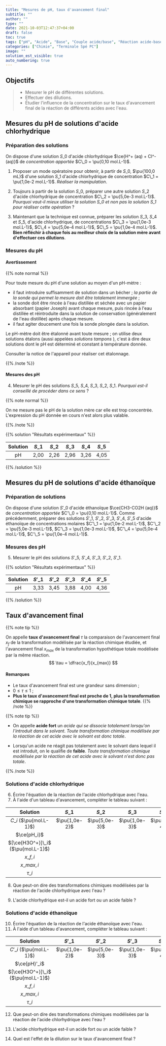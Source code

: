 ```yaml
---
title: "Mesures de pH, taux d'avancement final"
subtitle: ""
author: ""
type: ""
date: 2021-10-03T12:47:37+04:00
draft: false
toc: true
tags: ["pH", "Acide", "Base", "Couple acide/base", "Réaction acide-base","Dilution","Taux d'avancement final"]
categories: ["Chimie", "Terminale Spé PC"]
image: ""
solution_est_visible: true
auto_numbering: true
---
```


## Objectifs

> * Mesurer le pH de différentes solutions.
> * Effectuer des dilutions.
> * Étudier l'influence de la concentration sur le
  taux d'avancement final de la réaction de différents acides avec l'eau.

## Mesures du pH de solutions d'acide chlorhydrique

### Préparation des solutions

On dispose d'une solution $S\_{0}$ d'acide chlorhydrique $\ce{H^+ (aq) + Cl^- (aq)}$ de *concentration apportée*  $C\_0 = \pu{0,10 mol.L-1}$.

1. Proposer un mode opératoire pour obtenir, à partir de $S\_{0}$, $\pu{100,0 mL}$
   d'une solution $S\_{1}$ d'acide chlorhydrique de concentration $C\_1 = \pu{1,0e-2 mol.L-1}$.
   *Réaliser la manipulation*.

1. Toujours à partir de la solution $S\_{0}$, préparer une autre solution
   $S\_{2}$ d'acide chlorhydrique de concentration $C\_2 = \pu{5,0e-3 mol.L-1}$.
   *Pourquoi vaut-il mieux utiliser la
   solution $S\_{0}$ et non pas la solution $S\_{1}$ pour réaliser cette opération*&nbsp;?

1. Maintenant que la technique est connue, préparer les solution $S\_{3}$,
   $S\_{4}$ et $S\_{5}$, d'acide chlorhydrique, de concentrations $C\_3 = \pu{1,0e-3 mol.L-1}$, $C\_4 = \pu{5,0e-4 mol.L-1}$, $C\_5 = \pu{1,0e-4 mol.L-1}$.
   **Bien réfléchir à chaque fois au meilleur choix de la solution mère avant d'effectuer ces dilutions**.

### Mesures du pH

#### Avertissement

{{% note normal %}}

Pour toute mesure du pH d'une solution au moyen d'un pH-mètre :

* il faut introduire suffisamment de solution dans un bécher ; *la partie de
  la sonde qui permet la mesure doit être totalement immergée* ;
* la sonde doit être rincée à l'eau distillée et séchée avec un papier
  absorbant (papier Joseph) avant chaque mesure, puis rincée à l'eau
  distillée et réintroduite dans la solution de conservation (généralement
  de l'eau distillée) après chaque mesure.
* il faut agiter doucement une fois la sonde plongée dans la solution.

Le pH-mètre doit être étalonné avant toute mesure ; on utilise deux
solutions étalons (aussi appelées *solutions tampons* ), c'est à dire deux
solutions dont le pH est déterminé et constant à température donnée.

Consulter la notice de l'appareil pour réaliser cet étalonnage.

{{% /note %}}

#### Mesures des pH

4. Mesurer le pH des solutions $S\_{5}$, $S\_{4}$, $S\_{3}$, $S\_{2}$, $S\_{1}$.
   *Pourquoi est-il conseillé de procéder dans ce sens* ?

{{% note normal %}}

On ne mesure pas le pH de la solution mère car elle est trop concentrée. L'expression du pH donnée en cours n'est alors plus valable.

{{% /note %}}

{{% solution "Résultats expérimentaux" %}}
<center>

| Solution | $S\_1$ | $S\_2$ | $S\_3$ | $S\_4$ | $S\_5$ |
| :----: | :----: | :----: | :----: | :----: | :----: |
| pH | 2,00 | 2,26 | 2,96 | 3,26 | 4,05 |

</center>
{{% /solution %}}

## Mesures du pH de solutions d'acide éthanoïque

### Préparation de solutions

On dispose d'une solution $S'\_{0}$ d'acide éthanoïque $\ce{CH3-CO2H (aq)}$ de *concentration apportée*  $C'\_0 = \pu{0,10 mol.L-1}$.
Comme précédemment, préparer des solutions $S'\_{1}$, $S'\_{2}$, $S'\_{3}$, $S'\_{4}$, $S'\_{5}$ d'acide éthanoïque de concentrations molaires $C'\_1 = \pu{1,0e-2 mol.L-1}$, $C'\_2 = \pu{5,0e-3 mol.L-1}$, $C'\_3 = \pu{1,0e-3 mol.L-1}$, $C'\_4 = \pu{5,0e-4 mol.L-1}$, $C'\_5 = \pu{1,0e-4 mol.L-1}$.

### Mesures des pH

5. Mesurer le pH des solutions $S'\_{5}$, $S'\_{4}$, $S'\_{3}$, $S'\_{2}$, $S'\_{1}$.

{{% solution "Résultats expérimentaux" %}}
<center>

| Solution | $S'\_1$ | $S'\_2$ | $S'\_3$ | $S'\_4$ | $S'\_5$ |
| :----: | :----: | :----: | :----: | :----: | :----: |
| pH | 3,33 | 3,45 | 3,88 | 4,00 | 4,36 |

</center>
{{% /solution %}}

## Taux d'avancement final

{{% note tip %}}

On appelle **taux d'avancement final** $\tau$ la comparaison de l'avancement final $x_f$ de la transformation modélisée par la réaction chimique étudiée, et l'avancement final $x_{max}$ de la transformation hypothétique totale modélisée par la même réaction.
$$
    \tau = \dfrac{x_f}{x_{max}}
$$

#### Remarques

* Le taux d'avancement final est une grandeur sans dimension ;
* $0 \le \tau \le 1$ ;
* **Plus le taux d'avancement final est proche de 1, plus la transformation chimique se rapproche d'une transformation chimique totale**.
{{% /note %}}

{{% note tip %}}

* On appelle **acide fort** un *acide qui se dissocie totalement lorsqu'on l'introduit dans le solvant*.
  *Toute transformation chimique modélisée par la réaction de cet acide avec le solvant est donc totale*.

* Lorsqu'un acide ne réagit pas totalement avec le solvant dans lequel il est introduit, on le qualifie de **faible**.
   *Toute transformation chimique modélisée par la réaction de cet acide avec le solvant n'est donc pas totale*.

{{% /note %}}

### Solutions d'acide chlorhydrique

6. Écrire l'équation de la réaction de l'acide chlorhydrique avec l'eau.
7. À l'aide d'un tableau d'avancement, compléter le tableau suivant :

<center>

| Solution | $S\_{1}$ | $S\_{2}$ | $S\_{3}$ | $S\_{4}$ | $S\_{5}$ |
| :----: | :----: | :----: | :----: | :----: | :----: |
| $C\_i$ ($\pu{mol.L-1}$) | $\pu{1,0e-2}$ | $\pu{5,0e-3}$ | $\pu{1,0e-3}$ | $\pu{5,0e-4}$ | $\pu{1,0e-4}$ |
| $\ce{pH_i}$ |  |  |  |  |  |
| $[\ce{H3O^+}]\_i$ ($\pu{mol.L-1}$) |  |  |  |  |  |
| $x\_{f,i}$ |  |  |  |  |  |
| $x\_{max,i}$ |  |  |  |  |  |
| $\tau\_{i}$ |  |  |  |  |  |

</center>

8. Que peut-on dire des transformations chimiques modélisées par la réaction de l'acide chlorhydrique avec l'eau&nbsp;?

9. L'acide chlorhydrique est-il un acide fort ou un acide faible&nbsp;?

### Solutions d'acide éthanoïque

10. Écrire l'équation de la réaction de l'acide éthanoïque avec l'eau.
11. À l'aide d'un tableau d'avancement, compléter le tableau suivant :

<center>

| Solution | $S'\_{1}$ | $S'\_{2}$ | $S'\_{3}$ | $S'\_{4}$ | $S'\_{5}$ |
| :----: | :----: | :----: | :----: | :----: | :----: |
| $C'\_i$ ($\pu{mol.L-1}$) | $\pu{1,0e-2}$ | $\pu{5,0e-3}$ | $\pu{1,0e-3}$ | $\pu{5,0e-4}$ | $\pu{1,0e-4}$ |
| $\ce{pH}'_i$ |  |  |  |  |  |
| $[\ce{H3O^+}]\_i$ ($\pu{mol.L-1}$) |  |  |  |  |  |
| $x\_{f,i}$ |  |  |  |  |  |
| $x\_{max,i}$ |  |  |  |  |  |
| $\tau\_{i}$ |  |  |  |  |  |

</center>

12. Que peut-on dire des transformations chimiques modélisées par la réaction de l'acide chlorhydrique avec l'eau&nbsp;?

13. L'acide chlorhydrique est-il un acide fort ou un acide faible&nbsp;?

14. Quel est l'effet de la dilution sur le taux d'avancement final&nbsp;?
